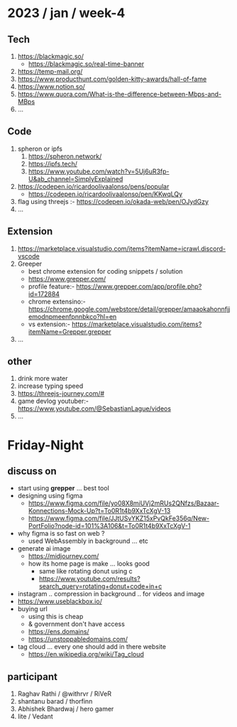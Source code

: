 # 2023 / jan / week-4

## Tech

1. https://blackmagic.so/
   - https://blackmagic.so/real-time-banner
2. https://temp-mail.org/
3. https://www.producthunt.com/golden-kitty-awards/hall-of-fame
4. https://www.notion.so/
5. https://www.quora.com/What-is-the-difference-between-Mbps-and-MBps
6. ...

## Code

1. spheron or ipfs
   1. https://spheron.network/
   2. https://ipfs.tech/
   3. https://www.youtube.com/watch?v=5Uj6uR3fp-U&ab_channel=SimplyExplained
2. https://codepen.io/ricardoolivaalonso/pens/popular
   - https://codepen.io/ricardoolivaalonso/pen/KKwqLQy
3. flag using threejs :- https://codepen.io/okada-web/pen/OJydGzy
4. ...

## Extension

1. https://marketplace.visualstudio.com/items?itemName=icrawl.discord-vscode
2. Greeper
   - best chrome extension for coding snippets / solution
   - https://www.grepper.com/
   - profile feature:- https://www.grepper.com/app/profile.php?id=172884
   - chrome extensino:- https://chrome.google.com/webstore/detail/grepper/amaaokahonnfjjemodnpmeenfpnnbkco?hl=en
   - vs extension:- https://marketplace.visualstudio.com/items?itemName=Grepper.grepper
3. ...

## other

1. drink more water
2. increase typing speed
3. https://threejs-journey.com/#
4. game devlog youtuber:- https://www.youtube.com/@SebastianLague/videos
5. ...

# Friday-Night

## discuss on

- start using **grepper** ... best tool
- designing using figma
  - https://www.figma.com/file/yo08X8miUVj2mRUs2QNfzs/Bazaar-Konnections-Mock-Up?t=To0R1t4b9XxTcXgV-13
  - https://www.figma.com/file/JJtUSvYKZ15xPvQkFe356q/New-PortFolio?node-id=101%3A106&t=To0R1t4b9XxTcXgV-1
- why figma is so fast on web ?
  - used WebAssembly in background ... etc
- generate ai image
  - https://midjourney.com/
  - how its home page is make ... looks good
    - same like rotating donut using c
    - https://www.youtube.com/results?search_query=rotating+donut+code+in+c
- instagram .. compression in background .. for videos and image
- https://www.useblackbox.io/
- buying url
  - using this is cheap
  - & government don't have access
  - https://ens.domains/
  - https://unstoppabledomains.com/
- tag cloud ... every one should add in there website
  - https://en.wikipedia.org/wiki/Tag_cloud

## participant

1. Raghav Rathi / @withrvr / RiVeR
2. shantanu barad / thorfinn
3. Abhishek Bhardwaj / hero gamer
4. lite / Vedant

